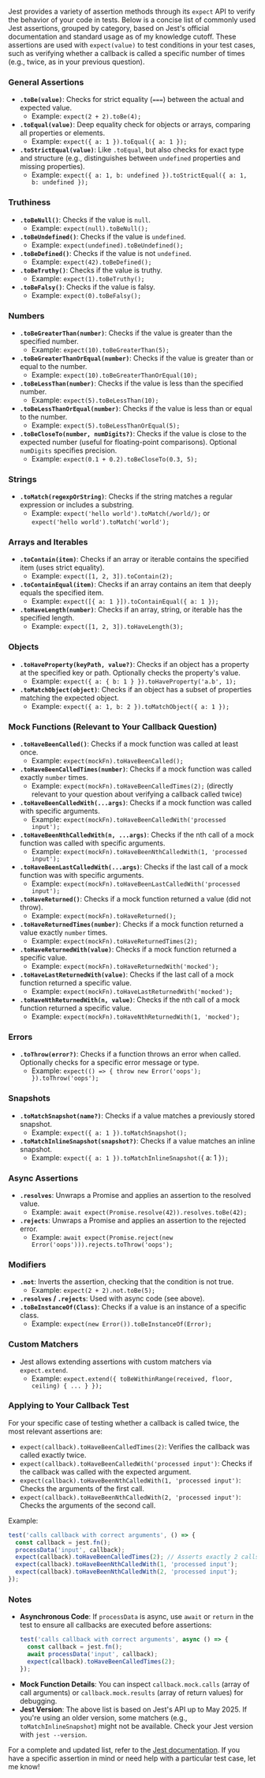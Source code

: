 Jest provides a variety of assertion methods through its `expect` API to verify the behavior of your code in tests. Below is a concise list of commonly used Jest assertions, grouped by category, based on Jest's official documentation and standard usage as of my knowledge cutoff. These assertions are used with `expect(value)` to test conditions in your test cases, such as verifying whether a callback is called a specific number of times (e.g., twice, as in your previous question).

### General Assertions
- **`.toBe(value)`**: Checks for strict equality (`===`) between the actual and expected value.
  - Example: `expect(2 + 2).toBe(4);`
- **`.toEqual(value)`**: Deep equality check for objects or arrays, comparing all properties or elements.
  - Example: `expect({ a: 1 }).toEqual({ a: 1 });`
- **`.toStrictEqual(value)`**: Like `.toEqual`, but also checks for exact type and structure (e.g., distinguishes between `undefined` properties and missing properties).
  - Example: `expect({ a: 1, b: undefined }).toStrictEqual({ a: 1, b: undefined });`

### Truthiness
- **`.toBeNull()`**: Checks if the value is `null`.
  - Example: `expect(null).toBeNull();`
- **`.toBeUndefined()`**: Checks if the value is `undefined`.
  - Example: `expect(undefined).toBeUndefined();`
- **`.toBeDefined()`**: Checks if the value is not `undefined`.
  - Example: `expect(42).toBeDefined();`
- **`.toBeTruthy()`**: Checks if the value is truthy.
  - Example: `expect(1).toBeTruthy();`
- **`.toBeFalsy()`**: Checks if the value is falsy.
  - Example: `expect(0).toBeFalsy();`

### Numbers
- **`.toBeGreaterThan(number)`**: Checks if the value is greater than the specified number.
  - Example: `expect(10).toBeGreaterThan(5);`
- **`.toBeGreaterThanOrEqual(number)`**: Checks if the value is greater than or equal to the number.
  - Example: `expect(10).toBeGreaterThanOrEqual(10);`
- **`.toBeLessThan(number)`**: Checks if the value is less than the specified number.
  - Example: `expect(5).toBeLessThan(10);`
- **`.toBeLessThanOrEqual(number)`**: Checks if the value is less than or equal to the number.
  - Example: `expect(5).toBeLessThanOrEqual(5);`
- **`.toBeCloseTo(number, numDigits?)`**: Checks if the value is close to the expected number (useful for floating-point comparisons). Optional `numDigits` specifies precision.
  - Example: `expect(0.1 + 0.2).toBeCloseTo(0.3, 5);`

### Strings
- **`.toMatch(regexpOrString)`**: Checks if the string matches a regular expression or includes a substring.
  - Example: `expect('hello world').toMatch(/world/);` or `expect('hello world').toMatch('world');`

### Arrays and Iterables
- **`.toContain(item)`**: Checks if an array or iterable contains the specified item (uses strict equality).
  - Example: `expect([1, 2, 3]).toContain(2);`
- **`.toContainEqual(item)`**: Checks if an array contains an item that deeply equals the specified item.
  - Example: `expect([{ a: 1 }]).toContainEqual({ a: 1 });`
- **`.toHaveLength(number)`**: Checks if an array, string, or iterable has the specified length.
  - Example: `expect([1, 2, 3]).toHaveLength(3);`

### Objects
- **`.toHaveProperty(keyPath, value?)`**: Checks if an object has a property at the specified key or path. Optionally checks the property's value.
  - Example: `expect({ a: { b: 1 } }).toHaveProperty('a.b', 1);`
- **`.toMatchObject(object)`**: Checks if an object has a subset of properties matching the expected object.
  - Example: `expect({ a: 1, b: 2 }).toMatchObject({ a: 1 });`

### Mock Functions (Relevant to Your Callback Question)
- **`.toHaveBeenCalled()`**: Checks if a mock function was called at least once.
  - Example: `expect(mockFn).toHaveBeenCalled();`
- **`.toHaveBeenCalledTimes(number)`**: Checks if a mock function was called exactly `number` times.
  - Example: `expect(mockFn).toHaveBeenCalledTimes(2);` (directly relevant to your question about verifying a callback called twice)
- **`.toHaveBeenCalledWith(...args)`**: Checks if a mock function was called with specific arguments.
  - Example: `expect(mockFn).toHaveBeenCalledWith('processed input');`
- **`.toHaveBeenNthCalledWith(n, ...args)`**: Checks if the nth call of a mock function was called with specific arguments.
  - Example: `expect(mockFn).toHaveBeenNthCalledWith(1, 'processed input');`
- **`.toHaveBeenLastCalledWith(...args)`**: Checks if the last call of a mock function was with specific arguments.
  - Example: `expect(mockFn).toHaveBeenLastCalledWith('processed input');`
- **`.toHaveReturned()`**: Checks if a mock function returned a value (did not throw).
  - Example: `expect(mockFn).toHaveReturned();`
- **`.toHaveReturnedTimes(number)`**: Checks if a mock function returned a value exactly `number` times.
  - Example: `expect(mockFn).toHaveReturnedTimes(2);`
- **`.toHaveReturnedWith(value)`**: Checks if a mock function returned a specific value.
  - Example: `expect(mockFn).toHaveReturnedWith('mocked');`
- **`.toHaveLastReturnedWith(value)`**: Checks if the last call of a mock function returned a specific value.
  - Example: `expect(mockFn).toHaveLastReturnedWith('mocked');`
- **`.toHaveNthReturnedWith(n, value)`**: Checks if the nth call of a mock function returned a specific value.
  - Example: `expect(mockFn).toHaveNthReturnedWith(1, 'mocked');`

### Errors
- **`.toThrow(error?)`**: Checks if a function throws an error when called. Optionally checks for a specific error message or type.
  - Example: `expect(() => { throw new Error('oops'); }).toThrow('oops');`

### Snapshots
- **`.toMatchSnapshot(name?)`**: Checks if a value matches a previously stored snapshot.
  - Example: `expect({ a: 1 }).toMatchSnapshot();`
- **`.toMatchInlineSnapshot(snapshot?)`**: Checks if a value matches an inline snapshot.
  - Example: `expect({ a: 1 }).toMatchInlineSnapshot(`{ a: 1 }`);`

### Async Assertions
- **`.resolves`**: Unwraps a Promise and applies an assertion to the resolved value.
  - Example: `await expect(Promise.resolve(42)).resolves.toBe(42);`
- **`.rejects`**: Unwraps a Promise and applies an assertion to the rejected error.
  - Example: `await expect(Promise.reject(new Error('oops'))).rejects.toThrow('oops');`

### Modifiers
- **`.not`**: Inverts the assertion, checking that the condition is not true.
  - Example: `expect(2 + 2).not.toBe(5);`
- **`.resolves` / `.rejects`**: Used with async code (see above).
- **`.toBeInstanceOf(Class)`**: Checks if a value is an instance of a specific class.
  - Example: `expect(new Error()).toBeInstanceOf(Error);`

### Custom Matchers
- Jest allows extending assertions with custom matchers via `expect.extend`.
  - Example: `expect.extend({ toBeWithinRange(received, floor, ceiling) { ... } });`

### Applying to Your Callback Test
For your specific case of testing whether a callback is called twice, the most relevant assertions are:
- `expect(callback).toHaveBeenCalledTimes(2)`: Verifies the callback was called exactly twice.
- `expect(callback).toHaveBeenCalledWith('processed input')`: Checks if the callback was called with the expected argument.
- `expect(callback).toHaveBeenNthCalledWith(1, 'processed input')`: Checks the arguments of the first call.
- `expect(callback).toHaveBeenNthCalledWith(2, 'processed input')`: Checks the arguments of the second call.

Example:
```javascript
test('calls callback with correct arguments', () => {
  const callback = jest.fn();
  processData('input', callback);
  expect(callback).toHaveBeenCalledTimes(2); // Asserts exactly 2 calls
  expect(callback).toHaveBeenNthCalledWith(1, 'processed input');
  expect(callback).toHaveBeenNthCalledWith(2, 'processed input');
});
```

### Notes
- **Asynchronous Code**: If `processData` is async, use `await` or `return` in the test to ensure all callbacks are executed before assertions:
  ```javascript
  test('calls callback with correct arguments', async () => {
    const callback = jest.fn();
    await processData('input', callback);
    expect(callback).toHaveBeenCalledTimes(2);
  });
  ```
- **Mock Function Details**: You can inspect `callback.mock.calls` (array of call arguments) or `callback.mock.results` (array of return values) for debugging.
- **Jest Version**: The above list is based on Jest's API up to May 2025. If you're using an older version, some matchers (e.g., `toMatchInlineSnapshot`) might not be available. Check your Jest version with `jest --version`.

For a complete and updated list, refer to the [Jest documentation](https://jestjs.io/docs/expect). If you have a specific assertion in mind or need help with a particular test case, let me know!
